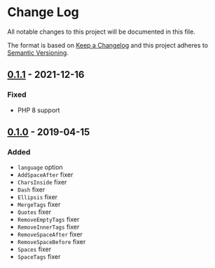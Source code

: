 # Change Log

All notable changes to this project will be documented in this file.

The format is based on [Keep a Changelog](http://keepachangelog.com/)
and this project adheres to [Semantic Versioning](http://semver.org/).

## [0.1.1] - 2021-12-16
### Fixed
- PHP 8 support

## [0.1.0] - 2019-04-15
### Added
- `language` option
- `AddSpaceAfter` fixer
- `CharsInside` fixer
- `Dash` fixer
- `Ellipsis` fixer
- `MergeTags` fixer
- `Quotes` fixer
- `RemoveEmptyTags` fixer
- `RemoveInnerTags` fixer
- `RemoveSpaceAfter` fixer
- `RemoveSpaceBefore` fixer
- `Spaces` fixer
- `SpaceTags` fixer

[0.1.1]: https://github.com/oscarotero/typofixer/compare/v0.1.0...v0.1.1
[0.1.0]: https://github.com/oscarotero/typofixer/releases/tag/v0.1.0
